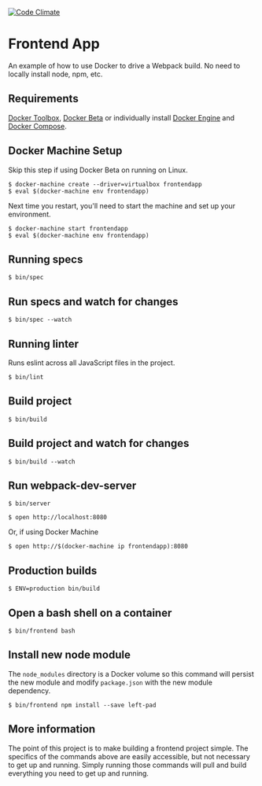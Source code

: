 [![Code Climate](https://codeclimate.com/github/spadin/frontendapp/badges/gpa.svg)](https://codeclimate.com/github/spadin/frontendapp)

# Frontend App

An example of how to use Docker to drive a Webpack build. No need to locally
install node, npm, etc.

## Requirements

[Docker Toolbox][2], [Docker Beta][1] or individually install [Docker Engine][3] and [Docker Compose][4].

## Docker Machine Setup

Skip this step if using Docker Beta on running on Linux.

```
$ docker-machine create --driver=virtualbox frontendapp
$ eval $(docker-machine env frontendapp)
```

Next time you restart, you'll need to start the machine and set up your environment.

```
$ docker-machine start frontendapp
$ eval $(docker-machine env frontendapp)
```

## Running specs

```
$ bin/spec
```

## Run specs and watch for changes

```
$ bin/spec --watch
```

## Running linter

Runs eslint across all JavaScript files in the project.

```
$ bin/lint
```

## Build project

```
$ bin/build
```

## Build project and watch for changes

```
$ bin/build --watch
```

## Run webpack-dev-server

```
$ bin/server
```

```
$ open http://localhost:8080
```

Or, if using Docker Machine

```
$ open http://$(docker-machine ip frontendapp):8080
```

## Production builds

```
$ ENV=production bin/build
```

## Open a bash shell on a container

```
$ bin/frontend bash
```

## Install new node module

The `node_modules` directory is a Docker volume so this command will persist the new module and modify `package.json` with the new module dependency.

```
$ bin/frontend npm install --save left-pad
```

## More information

The point of this project is to make building a frontend project simple. The
specifics of the commands above are easily accessible, but not necessary to get
up and running. Simply running those commands will pull and build everything
you need to get up and running.

[1]: https://beta.docker.com/
[2]: https://www.docker.com/products/docker-toolbox
[3]: https://www.docker.com/products/docker-engine
[4]: https://www.docker.com/products/docker-compose
